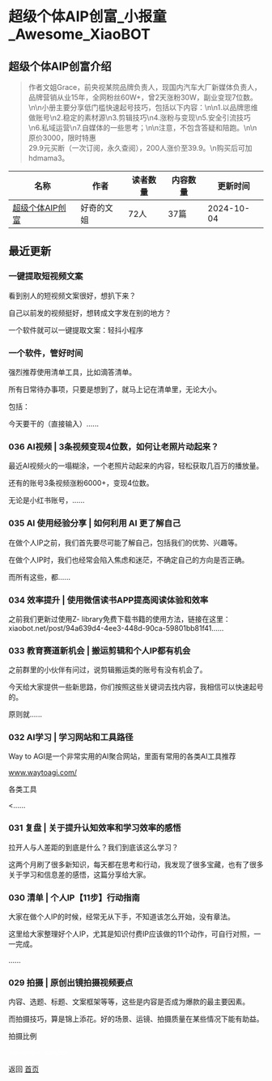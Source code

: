 # 超级个体AIP创富_小报童_Awesome_XiaoBOT

## 超级个体AIP创富介绍
> 作者文姐Grace，前央视某院品牌负责人，现国内汽车大厂新媒体负责人，品牌营销从业15年，全网粉丝60W+，曾2天涨粉30W，副业变现7位数。\n\n小册主要分享低门槛快速起号技巧，包括以下内容：\n\n1.以品牌思维做账号\n2.稳定的素材源\n3.剪辑技巧\n4.涨粉与变现\n5.安全引流技巧\n6.私域运营\n7.自媒体的一些思考；\n\n注意，不包含答疑和陪跑。\n\n原价3000，限时特惠  
29.9元买断（一次订阅，永久查阅），200人涨价至39.9。\n购买后可加hdmama3。  
  


|名称|作者|读者数量|内容数量|更新时间|
|---|---|---|---|---|
|[超级个体AIP创富](https://xiaobot.net/p/aigc888?refer=9c3f1c95-a052-465a-9902-f6d75080262a)|好奇的文姐|72人|37篇|2024-10-04|

## 最近更新
### 一键提取短视频文案

看到别人的短视频文案很好，想扒下来？

自己以前发的视频挺好，想转成文字发在别的地方？

一个软件就可以一键提取文案：轻抖小程序

### 一个软件，管好时间

强烈推荐使用清单工具，比如滴答清单。

所有日常待办事项，只要是想到了，就马上记在清单里，无论大小。

包括：

今天要干的（直接输入）......

### 036 AI视频 | 3条视频变现4位数，如何让老照片动起来？

最近AI视频火的一塌糊涂，一个老照片动起来的内容，轻松获取几百万的播放量。

还有的账号3条视频涨粉6000+，变现4位数。

无论是小红书账号，......

### 035 AI 使用经验分享 | 如何利用 AI 更了解自己

在做个人IP之前，我们首先要尽可能了解自己，包括我们的优势、兴趣等。

在做个人IP时，我们也经常会陷入焦虑和迷茫，不确定自己的方向是否正确。

而所有这些，都......

### 034 效率提升 | 使用微信读书APP提高阅读体验和效率

之前我们更新过使用Z-
library免费下载书籍的使用方法，链接在这里：xiaobot.net/post/94a639d4-4ee3-448d-90ca-59801bb81f41......

### 033 教育赛道新机会 | 搬运剪辑和个人IP都有机会

之前群里的小伙伴有问过，说剪辑搬运类的账号有没有机会了。

今天给大家提供一些新思路，你们按照这些关键词去找内容，我相信可以快速起号的。

原则就......

### 032 AI学习 | 学习网站和工具路径

Way to AGI是一个非常实用的AI聚合网站，里面有常用的各类AI工具推荐

www.waytoagi.com/

各类工具

<......

### 031 复盘 | 关于提升认知效率和学习效率的感悟

拉开人与人差距的到底是什么？我们到底该这么学习？

这两个月刷了很多新知识，每天都在思考和行动，我发现了很多宝藏，也有了很多关于学习和信息差的感悟，这篇分享给大家。

### 030 清单 | 个人IP【11步】行动指南

大家在做个人IP的时候，经常无从下手，不知道该怎么开始，没有章法。

这里给大家整理好个人IP，尤其是知识付费IP应该做的11个动作，可自行对照，一一完成。

......

### 029 拍摄 | 原创出镜拍摄视频要点

内容、选题、标题、文案框架等等，这些是内容是否成为爆款的最主要因素。

而拍摄技巧，算是锦上添花。好的场景、运镜、拍摄质量在某些情况下能有助益。

拍摄比例


<a href="https://github.com/Reno9527/awesome-xiaobot" style="color: white; text-decoration: none;">awesome-xiaobot</a>

返回 [首页](../README.md)
